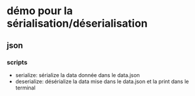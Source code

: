 # démo pour la sérialisation/déserialisation
## json
### scripts
- serialize: sérialize la data donnée dans le data.json
- deserialize: désérialize la data mise dans le data.json et la print dans le terminal
